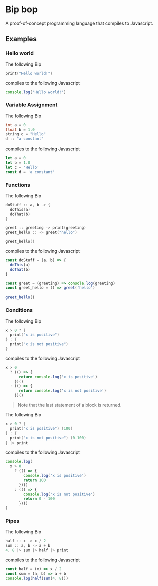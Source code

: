# Bip bop

A proof-of-concept programming language that compiles to Javascript.

## Examples

### Hello world

The following Bip

```cpp
print("Hello world!")
```

compiles to the following Javascript

```js
console.log('Hello world!')
```

### Variable Assignment

The following Bip

```cpp
int a = 0
float b = 1.0
string c = "Hello"
d :: "a constant"
```

compiles to the following Javascript

```js
let a = 0
let b = 1.0
let c = 'Hello'
const d = 'a constant'
```

### Functions

The following Bip

```cpp
doStuff :: a, b -> {
  doThis(a)
  doThat(b)
}

greet :: greeting -> print(greeting)
greet_hello :: -> greet("hello")

greet_hello()
```

compiles to the following Javascript

```js
const doStuff = (a, b) => {
  doThis(a)
  doThat(b)
}

const greet = (greeting) => console.log(greeting)
const greet_hello = () => greet('hello')

greet_hello()
```

### Conditions

The following Bip

```cpp
x > 0 ? {
  print("x is positive")
} : {
  print("x is not positive")
}
```

compiles to the following Javascript

```js
x > 0
  ? (() => {
      return console.log('x is positive')
    })()
  : (() => {
      return console.log('x is not positive')
    })()
```

> Note that the last statement of a block is returned.

The following Bip

```cpp
x > 0 ? {
  print("x is positive") (100)
} : {
  print("x is not positive") (0-100)
} |> print
```

compiles to the following Javascript

```js
console.log(
  x > 0
    ? (() => {
        console.log('x is positive')
        return 100
      })()
    : (() => {
        console.log('x is not positive')
        return 0 - 100
      })()
)
```

### Pipes

The following Bip

```cpp
half :: x -> x / 2
sum :: a, b -> a + b
4, 8 |> sum |> half |> print
```

compiles to the following Javascript

```js
const half = (x) => x / 2
const sum = (a, b) => a + b
console.log(half(sum(4, 8)))
```
